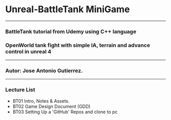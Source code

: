 # Unreal-BattleTank MiniGame
---
### BattleTank tutorial from Udemy using C++ language
### OpenWorld tank fight with simple IA, terrain and advance control in unreal 4
---
### Autor: Jose Antonio Gutierrez.
---

### Lecture List
* BT01 Intro, Notes & Assets.
* BT02 Game Design Document (GDD)
* BT03 Setting Up a 'GitHub' Repos and clone to pc
